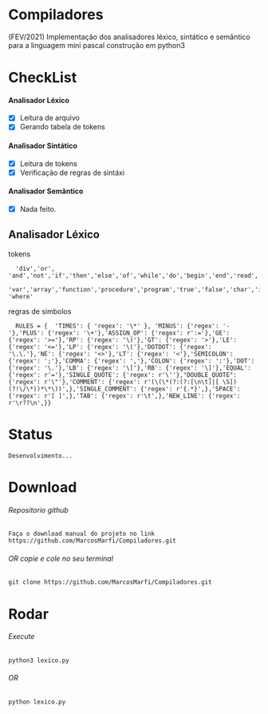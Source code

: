 # Compiladores
  (FEV/2021) Implementação dos analisadores léxico, sintático e semântico para a linguagem mini pascal construção em python3
  
# CheckList
#### Analisador Léxico
  
  - [X] Leitura de arquivo
  - [X] Gerando tabela de tokens

#### Analisador Sintático
  
  - [X] Leitura de tokens
  - [X] Verificação de regras de sintáxi
    
#### Analisador Semântico
  
   - [X] Nada feito.
    
## Analisador Léxico
  tokens
  
      'div','or', 'and','not','if','then','else','of','while','do','begin','end','read','write','print',
      'var','array','function','procedure','program','true','false','char','integer','boolean', 'where'
      
  regras de simbolos
  
      RULES = {  'TIMES': { 'regex': '\*' }, 'MINUS': {'regex': '-'},'PLUS': {'regex': '\+'},'ASSIGN_OP': {'regex': r':='},'GE': {'regex': '>='},'RP': {'regex': '\)'},'GT': {'regex': '>'},'LE': {'regex': '<='},'LP': {'regex': '\('},'DOTDOT': {'regex': '\.\.'},'NE': {'regex': '<>'},'LT': {'regex': '<'},'SEMICOLON': {'regex': ';'},'COMMA': {'regex': ','},'COLON': {'regex': ':'},'DOT': {'regex': '\.'},'LB': {'regex': '\['},'RB': {'regex': '\]'},'EQUAL': {'regex': r'='},'SINGLE_QUOTE': {'regex': r'\''},"DOUBLE_QUOTE": {'regex': r'\"'},'COMMENT': {'regex': r'(\(\*(?:(?:[\n\t]|[ \S])(?!\/\*))*\*\))',},'SINGLE_COMMENT': {'regex': r'{.*}',},'SPACE': {'regex': r'[ ]',},'TAB': {'regex': r'\t',},'NEW_LINE': {'regex': r'\r??\n',}}
      
# Status
    Desenvolvimento...
    
# Download
  ###### Repositorio github 
    Faça o download manual do projeto no link https://github.com/MarcosMarfi/Compiladores.git
  ###### OR copie e cole no seu terminal
    git clone https://github.com/MarcosMarfi/Compiladores.git
    
# Rodar
  ###### Execute
    python3 lexico.py
  ###### OR
    python lexico.py
  
      
      
      
      
      
